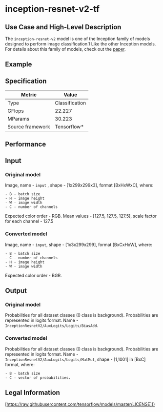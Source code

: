 # inception-resnet-v2-tf

## Use Case and High-Level Description

The `inception-resnet-v2` model is one of the Inception family of models designed to perform image classification.1 Like the other Inception models. For details about this family of models, check out the [paper](https://arxiv.org/pdf/1602.07261.pdf).

## Example

## Specification

| Metric                          | Value                                     |
|---------------------------------|-------------------------------------------|
| Type                            | Classification                            |
| GFlops                          | 22.227                                    |
| MParams                         | 30.223                                    |
| Source framework                | Tensorflow\*                              |

## Performance

## Input

### Original model

Image, name - `input` , shape - [1x299x299x3], format [BxHxWxC],
   where:

    - B - batch size
    - H - image height
    - W - image width
    - C - number of channels

   Expected color order - RGB.
   Mean values - [127.5, 127.5, 127.5], scale factor for each channel - 127.5

### Converted model

Image, name - `input`, shape - [1x3x299x299], format [BxCxHxW],
   where:

    - B - batch size
    - C - number of channels
    - H - image height
    - W - image width

   Expected color order - BGR.

## Output

### Original model

Probabilities for all dataset classes (0 class is background). Probabilities are represented in logits format. Name - `InceptionResnetV2/AuxLogits/Logits/BiasAdd`.

### Converted model

Probabilities for all dataset classes (0 class is background). Probabilities are represented in logits format. Name - `InceptionResnetV2/AuxLogits/Logits/MatMul`, shape - [1,1001] in [BxC] format,
    where:

    - B - batch size
    - C - vector of probabilities.

## Legal Information

[https://raw.githubusercontent.com/tensorflow/models/master/LICENSE]()